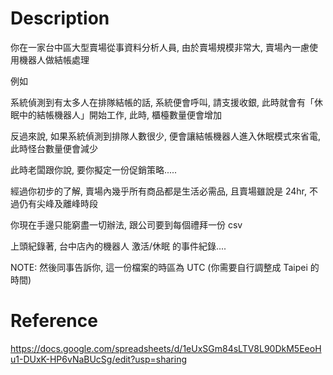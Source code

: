 # Description

你在一家台中區大型賣場從事資料分析人員, 由於賣場規模非常大, 賣場內一慮使用機器人做結帳處理

例如

系統偵測到有太多人在排隊結帳的話, 系統便會呼叫, 請支援收銀, 此時就會有「休眠中的結帳機器人」開始工作, 此時, 櫃檯數量便會增加

反過來說, 如果系統偵測到排隊人數很少, 便會讓結帳機器人進入休眠模式來省電, 此時怪台數量便會減少

此時老闆跟你說, 要你擬定一份促銷策略.....

經過你初步的了解, 賣場內幾乎所有商品都是生活必需品, 且賣場雖說是 24hr, 不過仍有尖峰及離峰時段

你現在手邊只能窮盡一切辦法, 跟公司要到每個禮拜一份 csv

上頭紀錄著, 台中店內的機器人 激活/休眠 的事件紀錄....

NOTE: 然後同事告訴你, 這一份檔案的時區為 UTC (你需要自行調整成 Taipei 的時間)

# Reference

https://docs.google.com/spreadsheets/d/1eUxSGm84sLTV8L90DkM5EeoHu1-DUxK-HP6vNaBUcSg/edit?usp=sharing
